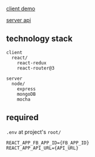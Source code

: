 [client demo](https://w-underground-lottery.herokuapp.com)

[server api](https://github.com/warizz/w-underground-lottery-api)

## technology stack
```
client
  react/
    react-redux
    react-router@3

server
  node/
    express
    mongoDB
    mocha
```

## required

```.env``` at project's ```root/```

```
REACT_APP_FB_APP_ID={FB_APP_ID}
REACT_APP_API_URL={API_URL}
```
